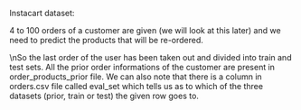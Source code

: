 Instacart dataset:

4 to 100 orders of a customer are given (we will look at this later) and we need to predict the products that will be re-ordered. 

\nSo the last order of the user has been taken out and divided into train and test sets. All the prior order informations of the customer are present in order_products_prior file.  We can also note that there is a column in orders.csv file called eval_set which tells us as to which of the three datasets (prior, train or test) the given row goes to.
